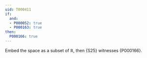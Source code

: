 ```yaml
---
uid: T000411
if:
  and:
  - P000052: true
  - P000163: true
then:
  P000166: true
---
```


Embed the space as a subset of $\mathbb R$, then
{S25} witnesses {P000166}.
